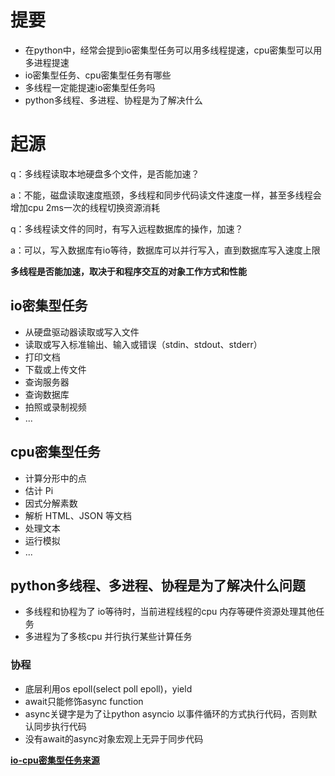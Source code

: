 
# 提要

- 在python中，经常会提到io密集型任务可以用多线程提速，cpu密集型可以用多进程提速
- io密集型任务、cpu密集型任务有哪些
- 多线程一定能提速io密集型任务吗
- python多线程、多进程、协程是为了解决什么


# 起源

q：多线程读取本地硬盘多个文件，是否能加速？  

a：不能，磁盘读取速度瓶颈，多线程和同步代码读文件速度一样，甚至多线程会增加cpu 2ms一次的线程切换资源消耗  

q：多线程读文件的同时，有写入远程数据库的操作，加速？  

a：可以，写入数据库有io等待，数据库可以并行写入，直到数据库写入速度上限  

**多线程是否能加速，取决于和程序交互的对象工作方式和性能**


## io密集型任务

- 从硬盘驱动器读取或写入文件
- 读取或写入标准输出、输入或错误（stdin、stdout、stderr）
- 打印文档
- 下载或上传文件
- 查询服务器
- 查询数据库
- 拍照或录制视频
- ...


## cpu密集型任务

- 计算分形中的点
- 估计 Pi
- 因式分解素数
- 解析 HTML、JSON 等文档
- 处理文本
- 运行模拟
- ...


## python多线程、多进程、协程是为了解决什么问题

- 多线程和协程为了 io等待时，当前进程线程的cpu 内存等硬件资源处理其他任务
- 多进程为了多核cpu 并行执行某些计算任务

### 协程

- 底层利用os epoll(select poll epoll)，yield
- await只能修饰async function
- async关键字是为了让python asyncio 以事件循环的方式执行代码，否则默认同步执行代码
- 没有await的async对象宏观上无异于同步代码


**[io-cpu密集型任务来源](https://superfastpython.com/thread-vs-process/#When_to_Use_Threads)**
